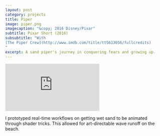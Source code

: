 ```yaml
---
layout: post
category: projects
title: Piper
image: piper.png
imagecaption: "&copy; 2016 Disney/Pixar"
subtitle: Pixar Short (2016)
subsubtitle: "With 
[The Piper Crew](http://www.imdb.com/title/tt5613056/fullcredits)
"
excerpt: A sand piper's journey in conquering fears and growing up.
---
```

<iframe class="video"
  src="https://www.youtube.com/embed/_LuQFp1Lrfo?autoplay=1&loop=1&playlist=_LuQFp1Lrfo"
  frameborder="0"
  allowfullscreen></iframe>

I prototyped real-time workflows on getting wet sand to be animated through
shader tricks. This allowed for art-directable wave runoff on the beach.
